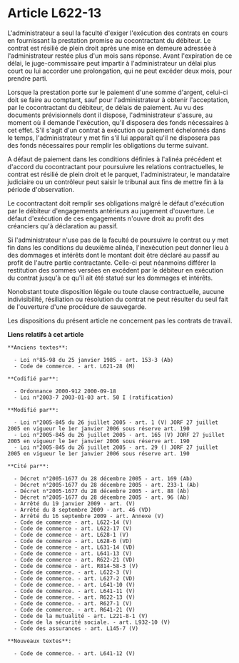 # Article L622-13

L'administrateur a seul la faculté d'exiger l'exécution des contrats en cours en fournissant la prestation promise au
cocontractant du débiteur. Le contrat est résilié de plein droit après une mise en demeure adressée à l'administrateur restée
plus d'un mois sans réponse. Avant l'expiration de ce délai, le juge-commissaire peut impartir à l'administrateur un délai
plus court ou lui accorder une prolongation, qui ne peut excéder deux mois, pour prendre parti.

Lorsque la prestation porte sur le paiement d'une somme d'argent, celui-ci doit se faire au comptant, sauf pour
l'administrateur à obtenir l'acceptation, par le cocontractant du débiteur, de délais de paiement. Au vu des documents
prévisionnels dont il dispose, l'administrateur s'assure, au moment où il demande l'exécution, qu'il disposera des fonds
nécessaires à cet effet. S'il s'agit d'un contrat à exécution ou paiement échelonnés dans le temps, l'administrateur y met
fin s'il lui apparaît qu'il ne disposera pas des fonds nécessaires pour remplir les obligations du terme suivant.

A défaut de paiement dans les conditions définies à l'alinéa précédent et d'accord du cocontractant pour poursuivre les
relations contractuelles, le contrat est résilié de plein droit et le parquet, l'administrateur, le mandataire judiciaire ou
un contrôleur peut saisir le tribunal aux fins de mettre fin à la période d'observation.

Le cocontractant doit remplir ses obligations malgré le défaut d'exécution par le débiteur d'engagements antérieurs au
jugement d'ouverture. Le défaut d'exécution de ces engagements n'ouvre droit au profit des créanciers qu'à déclaration au
passif.

Si l'administrateur n'use pas de la faculté de poursuivre le contrat ou y met fin dans les conditions du deuxième alinéa,
l'inexécution peut donner lieu à des dommages et intérêts dont le montant doit être déclaré au passif au profit de l'autre
partie contractante. Celle-ci peut néanmoins différer la restitution des sommes versées en excédent par le débiteur en
exécution du contrat jusqu'à ce qu'il ait été statué sur les dommages et intérêts.

Nonobstant toute disposition légale ou toute clause contractuelle, aucune indivisibilité, résiliation ou résolution du
contrat ne peut résulter du seul fait de l'ouverture d'une procédure de sauvegarde.

Les dispositions du présent article ne concernent pas les contrats de travail.

**Liens relatifs à cet article**

	**Anciens textes**:

	  - Loi n°85-98 du 25 janvier 1985 - art. 153-3 (Ab)
	  - Code de commerce. - art. L621-28 (M)

	**Codifié par**:

	  - Ordonnance 2000-912 2000-09-18
	  - Loi n°2003-7 2003-01-03 art. 50 I (ratification)

	**Modifié par**:

	  - Loi n°2005-845 du 26 juillet 2005 - art. 1 (V) JORF 27 juillet 2005 en vigueur le 1er janvier 2006 sous réserve art. 190
	  - Loi n°2005-845 du 26 juillet 2005 - art. 165 (V) JORF 27 juillet 2005 en vigueur le 1er janvier 2006 sous réserve art. 190
	  - Loi n°2005-845 du 26 juillet 2005 - art. 29 () JORF 27 juillet 2005 en vigueur le 1er janvier 2006 sous réserve art. 190

	**Cité par**:

	  - Décret n°2005-1677 du 28 décembre 2005 - art. 169 (Ab)
	  - Décret n°2005-1677 du 28 décembre 2005 - art. 233-1 (Ab)
	  - Décret n°2005-1677 du 28 décembre 2005 - art. 88 (Ab)
	  - Décret n°2005-1677 du 28 décembre 2005 - art. 96 (Ab)
	  - Arrêté du 19 janvier 2009 - art. (V)
	  - Arrêté du 8 septembre 2009 - art. 46 (VD)
	  - Arrêté du 16 septembre 2009 - art. Annexe (V)
	  - Code de commerce - art. L622-14 (V)
	  - Code de commerce - art. L622-17 (V)
	  - Code de commerce - art. L628-1 (V)
	  - Code de commerce - art. L628-6 (VD)
	  - Code de commerce - art. L631-14 (VD)
	  - Code de commerce - art. L641-13 (V)
	  - Code de commerce - art. R622-21 (VD)
	  - Code de commerce - art. R814-58-3 (V)
	  - Code de commerce. - art. L622-3 (V)
	  - Code de commerce. - art. L627-2 (VD)
	  - Code de commerce. - art. L641-10 (V)
	  - Code de commerce. - art. L641-11 (V)
	  - Code de commerce. - art. R622-13 (V)
	  - Code de commerce. - art. R627-1 (V)
	  - Code de commerce. - art. R641-21 (V)
	  - Code de la mutualité - art. L221-8-1 (V)
	  - Code de la sécurité sociale. - art. L932-10 (V)
	  - Code des assurances - art. L145-7 (V)

	**Nouveaux textes**:

	  - Code de commerce. - art. L641-12 (V)

